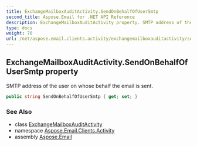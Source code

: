 ```yaml
---
title: ExchangeMailboxAuditActivity.SendOnBehalfOfUserSmtp
second_title: Aspose.Email for .NET API Reference
description: ExchangeMailboxAuditActivity property. SMTP address of the user on whose behalf the email is sent
type: docs
weight: 70
url: /net/aspose.email.clients.activity/exchangemailboxauditactivity/sendonbehalfofusersmtp/
---
```

## ExchangeMailboxAuditActivity.SendOnBehalfOfUserSmtp property

SMTP address of the user on whose behalf the email is sent.

```csharp
public string SendOnBehalfOfUserSmtp { get; set; }
```

### See Also

* class [ExchangeMailboxAuditActivity](../)
* namespace [Aspose.Email.Clients.Activity](../../exchangemailboxauditactivity/)
* assembly [Aspose.Email](../../../)


